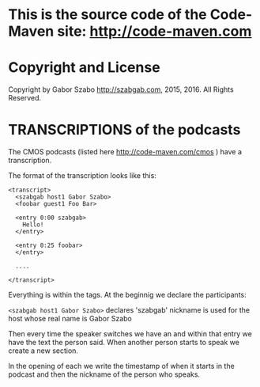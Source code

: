 This is the source code of the Code-Maven site: http://code-maven.com
===========

Copyright and License
========================

Copyright by Gabor Szabo http://szabgab.com, 2015, 2016. All Rights Reserved.


TRANSCRIPTIONS of the podcasts
==============================
The CMOS podcasts (listed here http://code-maven.com/cmos ) have a transcription.

The format of the transcription looks like this:

```
<transcript>
  <szabgab host1 Gabor Szabo>
  <foobar guest1 Foo Bar>

  <entry 0:00 szabgab>
    Hello!
  </entry>

  <entry 0:25 foobar>
  </entry>

  ....

</transcript>
```

Everything is within the <transcription></transcription> tags.
At the beginnig we declare the participants:

  `<szabgab host1 Gabor Szabo>`  declares 'szabgab' nickname is used for the host whose real name is
   Gabor Szabo

Then every time the speaker switches we have an <entry></entry> and within that entry
we have the text the person said. When another person starts to speak we create a new
<entry></entry> section.

In the opening of each <entry> we write the timestamp of when it starts in the podcast
and then the nickname of the person who speaks.


